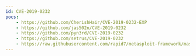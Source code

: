 ```yaml
---
id: CVE-2019-0232
pocs:
    - https://github.com/CherishHair/CVE-2019-0232-EXP
    - https://github.com/jas502n/CVE-2019-0232
    - https://github.com/pyn3rd/CVE-2019-0232
    - https://github.com/setrus/CVE-2019-0232
    - https://raw.githubusercontent.com/rapid7/metasploit-framework/master/modules/exploits/windows/http/tomcat_cgi_cmdlineargs.rb
---
```

